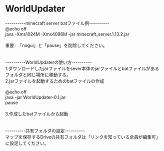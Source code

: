 # WorldUpdater

----------minecraft server batファイル例----------</br>
@echo off</br>
java -Xms1024M -Xmx4096M -jar minecraft_server.1.13.2.jar</br>
</br>
重要 : 「nogui」と「pause」を削除してください。</br>
</br>
</br>
----------WorldUpdaterの使い方----------</br>
1.ダウンロードしたjarファイルをsever本体のjarファイルとbatファイルがあるフォルダと同じ場所に移動する。</br>
2.jarファイルを起動するためのbatファイルの作成</br>
</br>
@echo off</br>
java -jar WorldUpdater-0.1.jar</br>
pause</br>
</br>
3.作成したbatファイルから起動</br>
</br>
</br>
----------共有フォルダの設定----------</br>
マップを保存するDriveの共有フォルダは「リンクを知っている全員が編集可」に設定してください。</br>
</br>
